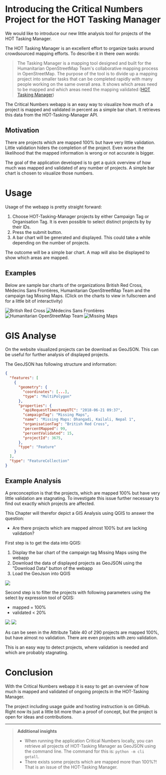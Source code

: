# Introducing the Critical Numbers Project for the HOT Tasking Manager 

We would like to introduce our new little analysis tool for projects of the HOT Tasking Manager.

The HOT Tasking Manager is an excellent effort to organize tasks around crowdsourced mapping efforts.
To describe it in there own words:

> The Tasking Manager is a mapping tool designed and built for the Humanitarian OpenStreetMap Team's collaborative mapping process in OpenStreetMap. The purpose of the tool is to divide up a mapping project into smaller tasks that can be completed rapidly with many people working on the same overall area. It shows which areas need to be mapped and which areas need the mapping validated ([HOT Tasking Manager](https://tasks.hotosm.org/about))

The Critical Numbers webapp is an easy way to visualize how much of a project is mapped and validated in percent as a simple bar chart. It retrieves this data from the HOT-Tasking-Manager API.


## Motivation

There are projects which are mapped 100% but have very little validation. Little validation hiders the completion of the project. Even worse the likelihood that the mapped information is wrong or not accurate is bigger.

The goal of the application developed is to get a quick overview of how much was mapped and validated of any number of projects. A simple bar chart is chosen to visualize those numbers.


# Usage

Usage of the webapp is pretty straight forward:

1. Choose HOT-Tasking-Manager projects by either Campaign Tag or Organisation Tag. It is even possible to select distinct projects by by their IDs.
2. Press the submit button.
3. A bar chart will be generated and displayed. This could take a while depending on the number of projects.

The outcome will be a simple bar chart. A map will also be displayed to show which areas are mapped.


## Examples

Below are sample bar charts of the organizations British Red Cross, Médecins Sans Frontières, Humanitarian OpenStreetMap Team and the campaign tag Missing Maps. (Click on the charts to view in fullscreen and for a little bit of interactivity)

![British Red Cross](images/brc.svg)
![Médecins Sans Frontières](images/msf.svg)
![Humanitarian OpenStreetMap Team](images/hot.svg)
![Missing Maps](images/mm.svg)


# GIS Analyse

On the website visualized projects can be download as GeoJSON. This can be useful for further analysis of displayed projects.

The GeoJSON has following structure and information:

```json
{
  "features": [
    {
      "geometry": {
        "coordinates": [...], 
        "type": "MultiPolygon"
      }, 
      "properties": {
        "apiRequestTimestampUTC": "2018-06-21 09:37", 
        "campaignTag": "Missing Maps", 
        "name": "Missing Maps: Dhangadi, Kailali, Nepal 1", 
        "organisationTag": "British Red Cross", 
        "percentMapped": 99, 
        "percentValidated": 15, 
        "projectId": 3675, 
      }, 
      "type": "Feature"
    }
  ], 
  "type": "FeatureCollection"
}
```


## Example Analysis

A preconception is that the projects, which are mapped 100% but have very little validation are stagnating. To investigate this issue further necessary to find out exactly which projects are affected.

This Chapter will therefor depict a GIS Analysis using QGIS to answer the question:

- Are there projects which are mapped almost 100% but are lacking validation?

First step is to get the data into QGIS:
1. Display the bar chart of the campaign tag Missing Maps using the webapp
2. Download the data of displayed projects as GeoJSON using the "Download Data" button of the webapp
3. Load the GeoJson into QGIS

![](images/qgis1.png)

Second step is to filter the projects with following parameters using the select by expression tool of QGIS:
- mapped = 100%
- validated < 20%

![](images/qgis2-selection.png)
![](images/qgis3-attributes.png)

As can be seen in the Attribute Table 40 of 290 projects are mapped 100%, but have almost no validation. There are even projects with zero validation.

This is an easy way to detect projects, where validation is needed and which are probably stagnating.


# Conclusion

With the Critical Numbers webapp it is easy to get an overview of how much is mapped and validated of ongoing projects in the HOT-Tasking Manager.

The project including usage guide and hosting instruction is on GitHub. Right now its just a little bit more than a proof of concept, but the project is open for ideas and contributions.

---

> **Additional insights**
> - When running the application Critical Numbers locally, you can retrieve all projects of HOT-Tasking Manager as GeoJSON using the command line. The command for this is: `python -m cli getall`.
> - There exists some projects which are mapped more than 100%?! That is an issue of the HOT-Tasking Manager.
